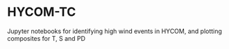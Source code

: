 # HYCOM-TC
 
Jupyter notebooks for identifying high wind events in HYCOM, and plotting composites for T, S and PD 